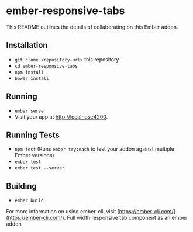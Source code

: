 # ember-responsive-tabs

This README outlines the details of collaborating on this Ember addon.

## Installation

* `git clone <repository-url>` this repository
* `cd ember-responsive-tabs`
* `npm install`
* `bower install`

## Running

* `ember serve`
* Visit your app at [http://localhost:4200](http://localhost:4200).

## Running Tests

* `npm test` (Runs `ember try:each` to test your addon against multiple Ember versions)
* `ember test`
* `ember test --server`

## Building

* `ember build`

For more information on using ember-cli, visit [https://ember-cli.com/](https://ember-cli.com/).
Full width responsive tab component as an ember addon
